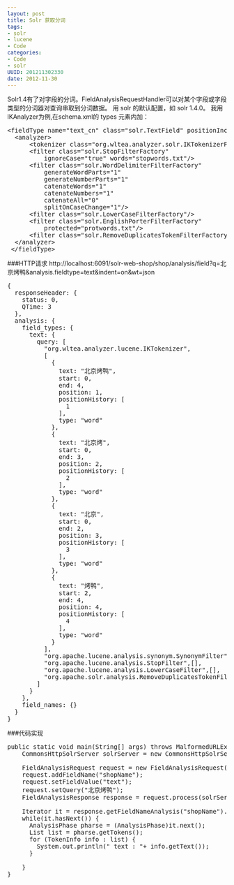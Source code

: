 ```yaml
---
layout: post
title: Solr 获取分词
tags: 
- solr
- lucene
- Code
categories:
- Code
- solr 
UUID: 201211302330
date: 2012-11-30
---
```


Solr1.4有了对字段的分词。FieldAnalysisRequestHandler可以对某个字段或字段类型的分词器对查询串取到分词数据。
用 solr 的默认配置，如 solr 1.4.0。
我用IKAnalyzer为例,在schema.xml的 types 元素内加：
<pre id="wiki">
&lt;fieldType name="text_cn" class="solr.TextField" positionIncrementGap="100"&gt;
  &lt;analyzer&gt;
      &lt;tokenizer class="org.wltea.analyzer.solr.IKTokenizerFactory"/&gt;
      &lt;filter class="solr.StopFilterFactory"  
          ignoreCase="true" words="stopwords.txt"/&gt;
      &lt;filter class="solr.WordDelimiterFilterFactory"  
          generateWordParts="1"  
          generateNumberParts="1"  
          catenateWords="1"  
          catenateNumbers="1"  
          catenateAll="0"  
          splitOnCaseChange="1"/&gt;
      &lt;filter class="solr.LowerCaseFilterFactory"/&gt;
      &lt;filter class="solr.EnglishPorterFilterFactory"  
          protected="protwords.txt"/&gt;
      &lt;filter class="solr.RemoveDuplicatesTokenFilterFactory"/&gt;
  &lt;/analyzer&gt;  
 &lt;/fieldType&gt;
</pre>

###HTTP请求
http://localhost:6091/solr-web-shop/shop/analysis/field?q=北京烤鸭&analysis.fieldtype=text&indent=on&wt=json
<pre>
{
  responseHeader: {
    status: 0,
    QTime: 3
  },
  analysis: {
    field_types: {
      text: {
        query: [
          "org.wltea.analyzer.lucene.IKTokenizer",
          [
            {
              text: "北京烤鸭",
              start: 0,
              end: 4,
              position: 1,
              positionHistory: [
                1
              ],
              type: "word"
            },
            {
              text: "北京烤",
              start: 0,
              end: 3,
              position: 2,
              positionHistory: [
                2
              ],
              type: "word"
            },
            {
              text: "北京",
              start: 0,
              end: 2,
              position: 3,
              positionHistory: [
                3
              ],
              type: "word"
            },
            {
              text: "烤鸭",
              start: 2,
              end: 4,
              position: 4,
              positionHistory: [
                4
              ],
              type: "word"
            }
          ],
          "org.apache.lucene.analysis.synonym.SynonymFilter",[],
          "org.apache.lucene.analysis.StopFilter",[],
          "org.apache.lucene.analysis.LowerCaseFilter",[],
          "org.apache.solr.analysis.RemoveDuplicatesTokenFilter",[]
        ]
      }
    },
    field_names: {}
  }
}
</pre>

###代码实现
<pre id="java">
public static void main(String[] args) throws MalformedURLException, SolrServerException, IOException {
    CommonsHttpSolrServer solrServer = new CommonsHttpSolrServer("http://localhost:6091/solr-web-shop/shop");

    FieldAnalysisRequest request = new FieldAnalysisRequest("/analysis/field");
    request.addFieldName("shopName");
    request.setFieldValue("text");
    request.setQuery("北京烤鸭");
    FieldAnalysisResponse response = request.process(solrServer);

    Iterator it = response.getFieldNameAnalysis("shopName").getQueryPhases().iterator();
    while(it.hasNext()) {
      AnalysisPhase pharse = (AnalysisPhase)it.next();
      List<TokenInfo> list = pharse.getTokens();
      for (TokenInfo info : list) {
        System.out.println(" text : "+ info.getText());
      }

    }
}
</pre>
